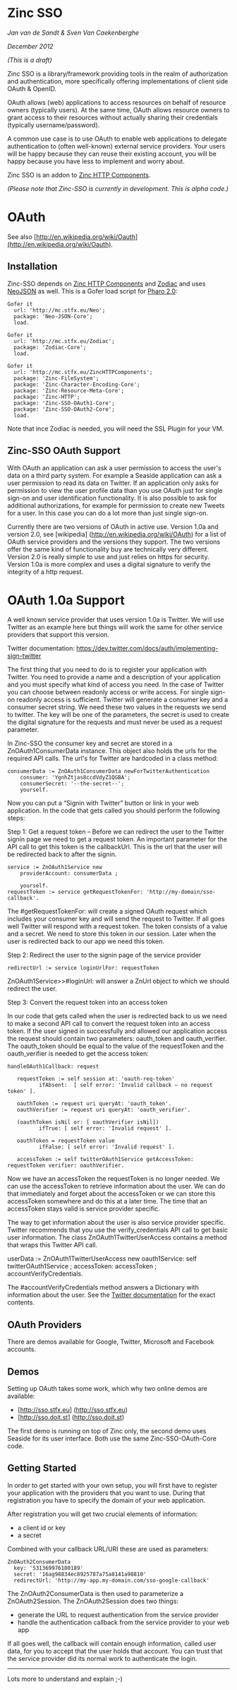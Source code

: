 # Zinc SSO

*Jan van de Sandt & Sven Van Caekenberghe*

*December 2012*

*(This is a draft)*

Zinc SSO is a library/framework providing tools in the realm of authorization and authentication,
more specifically offering implementations of client side OAuth & OpenID.

OAuth allows (web) applications to access resources on behalf of resource owners (typically users).
At the same time, OAuth allows resource owners to grant access to their resources
without actually sharing their credentials (typically username/password).

A common use case is to use OAuth to enable web applications to delegate
authentication to (often well-known) external service providers.
Your users will be happy because they can reuse their existing account,
you will be happy because you have less to implement and worry about.

Zinc SSO is an addon to [Zinc HTTP Components](http://zn.stfx.eu).

*(Please note that Zinc-SSO is currently in development. This is alpha code.)*

# OAuth

See also [http://en.wikipedia.org/wiki/Oauth](http://en.wikipedia.org/wiki/Oauth).

## Installation

Zinc-SSO depends on [Zinc HTTP Components](http://zn.stfx.eu) and 
[Zodiac](http://zdc.stfx.eu) and uses [NeoJSON](http://stfx.eu/neojson) as well. 
This is a Gofer load script for [Pharo 2.0](http://www.pharo.st):

    Gofer it
      url: 'http://mc.stfx.eu/Neo';
      package: 'Neo-JSON-Core';
      load.

    Gofer it
      url: 'http://mc.stfx.eu/Zodiac';
      package: 'Zodiac-Core';
      load.

    Gofer it
      url: 'http://mc.stfx.eu/ZincHTTPComponents';
      package: 'Zinc-FileSystem';
      package: 'Zinc-Character-Encoding-Core';
      package: 'Zinc-Resource-Meta-Core';
      package: 'Zinc-HTTP';
      package: 'Zinc-SSO-OAuth1-Core';
      package: 'Zinc-SSO-OAuth2-Core';
      load.

Note that ince Zodiac is needed, you will need the SSL Plugin for your VM.

## Zinc-SSO OAuth Support

With OAuth an application can ask a user permission to access the user's data on a third party system. 
For example a Seaside application can ask a user permission to read its data on Twitter. If an application 
only asks for permission to view the user profile data than you use OAuth just for single sign-on and user 
identification functionality. It is also possible to ask for additional authorizations, for example for 
permission to create new Tweets for a user. In this case you can do a lot more than just single sign-on.

Currently there are two versions of OAuth in active use. Version 1.0a and version 2.0, see [wikipedia]
(http://en.wikipedia.org/wiki/OAuth)
for a list of OAuth service providers and the versions they support. The two versions offer the same 
kind of functionality buy are technically very different. Version 2.0 is really simple to use and just 
relies on https for security. Version 1.0a is more complex and uses a digital signature to verify the 
integrity of a http request. 

# OAuth 1.0a Support

A well known service provider that uses version 1.0a is Twitter. We will use Twitter as an example
here but things will work the same for other service providers that support this version.

Twitter documentation: https://dev.twitter.com/docs/auth/implementing-sign-twitter

The first thing that you need to do is to register your application with Twitter. You need
to provide a name and a description of your application and you must specify what kind of 
access you need. In the case of Twitter you can choose between readonly access or write 
access. For single sign-on readonly access is sufficient. Twitter will generate a consumer
key and a consumer secret string. We need these two values in the requests we send to twitter. 
The key will be one of the parameters, the secret is used to create the digital signature for
the requests and must never be used as a request parameter.

In Zinc-SSO the consumer key and secret are stored in a ZnOAuth1ConsumerData instance. This 
object also holds the urls for the required API calls. The url's for Twitter are hardcoded
in a class method:

	consumerData := ZnOAuth1ConsumerData newForTwitterAuthentication
		consumer: 'YgnhZtjas8ccdVdyZ1QGBA';
		consumerSecret: '--the-secret--';
		yourself.

Now you can put a “Signin with Twitter” button or link in your web application. In the code 
that gets called you should perform the following steps:

Step 1: Get a request token – Before we can redirect the user to the Twitter signin page
we need to get a request token. An important parameter for the API call to get this token
is the callbackUrl. This is the url that the user will be redirected back to after the signin. 

	service := ZnOAuth1Service new
		providerAccount: consumerData ;

		yourself.
	requestToken := service getRequestTokenFor: 'http://my-domain/sso-callback'.

The #getRequestTokenFor: will create a signed OAuth request which includes your consumer 
key and will send the request to Twitter. If all goes well Twitter will respond with a 
request token. The token consists of a value and a secret. We need to store this token 
in our session. Later when the user is redirected back to our app we need this token.

Step 2: Redirect the user to the signin page of the service provider

	redirectUrl := service loginUrlFor: requestToken

ZnOAuth1Service>>#loginUrl: will answer a ZnUrl object to which we should redirect the user.

Step 3: Convert the request token into an access token

In our code that gets called when the user is redirected back to us we need to make a second 
API call to convert the request token into an access token. If the user signed in successfully 
and allowed our application access the request should contain two parameters: 
oauth_token and oauth_verifier. The oauth_token should be equal to the value of the 
requestToken and the oauth_verifier is needed to get the access token: 

    handleOAuth1Callback: request

       requestToken := self session at: 'oauth-req-token'
              ifAbsent:  [ self error: 'Invalid callback – no request token' ].

       oauthToken := request uri queryAt: 'oauth_token'.
       oauthVerifier := request uri queryAt: 'oauth_verifier'.

       (oauthToken isNil or: [ oauthVerifier isNil])
              ifTrue: [ self error: 'Invalid request' ].

       oauthToken = requestToken value
              ifFalse: [ self error: 'Invalid request' ].

       accessToken := self twitterOAuth1Service getAccessToken: requestToken verifier: oauthVerifier.

Now we have an accessToken the requestToken is no longer needed. We can use the accessToken to retrieve
information about the user. We can do that immediately and forget about the accessToken or we can store
this accessToken somewhere and do this at a later time. The time that an accessToken stays valid is
service provider specific.

The way to get information about the user is also service provider specific. Twitter recommends that
you use the verify_credentials API call to get basic user information. The class 
ZnOAuth1TwitterUserAccess contains a method that wraps this Twitter API call.

   userData := ZnOAuth1TwitterUserAccess new
       oauth1Service: self twitterOAuth1Service ;
       accessToken: accessToken ;
       accountVerifyCredentials.

The #accountVerifyCredentials method answers a Dictionary with information about the user.
See the [Twitter documentation](https://dev.twitter.com/docs/api/1.1/get/account/verify_credentials)
for the exact contents.


## OAuth Providers

There are demos available for Google, Twitter, Microsoft and Facebook accounts.

## Demos

Setting up OAuth takes some work, which why two online demos are available:

- [http://sso.stfx.eu] (http://sso.stfx.eu)
- [http://sso.doit.st] (http://sso.doit.st)

The first demo is running on top of Zinc only, 
the second demo uses Seaside for its user interface.
Both use the same Zinc-SSO-OAuth-Core code.

## Getting Started

In order to get started with your own setup, 
you will first have to register your
application with the providers that you want to use.
During that registration you have to specify the domain of your web application.

After registration you will get two crucial elements of information:

- a client id or key
- a secret

Combined with your callback URL/URI these are used as parameters:

    ZnOAuth2ConsumerData 
      key: '531369976180189'
      secret: '16ag98834ec8925787a75a8141a98810'
      redirectUrl: 'http://my-app.my-domain.com/sso-google-callback'

The ZnOAuth2ConsumerData is then used to parameterize a ZnOAuth2Session.
The ZnOAuth2Session does two things:

- generate the URL to request authentication from the service provider
- handle the authentication callback from the service provider to your web app

If all goes well, the callback will contain enough information, called user data,
for you to accept that the user holds that account. 
You can trust that the service provider did its normal work to authenticate the login.

***

Lots more to understand and explain ;-)
